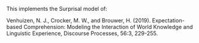 This implements the Surprisal model of:

Venhuizen, N. J., Crocker, M. W., and Brouwer, H. (2019). Expectation-based
Comprehension: Modeling the Interaction of World Knowledge and Linguistic
Experience, Discourse Processes, 56:3, 229-255.

